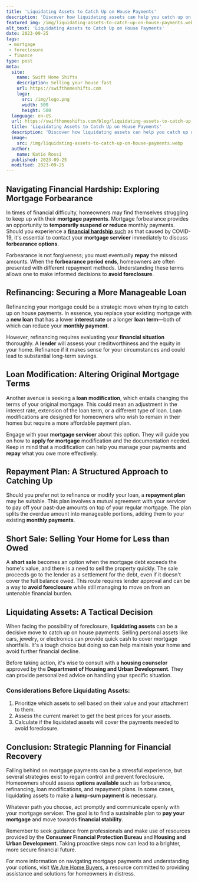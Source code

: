 ```yaml
---
title: 'Liquidating Assets to Catch Up on House Payments'
description: 'Discover how liquidating assets can help you catch up on house payments. Find out how to manage your finances and stay curious about your options.'
featured_img: /img/liquidating-assets-to-catch-up-on-house-payments.webp
alt_text: 'Liquidating Assets to Catch Up on House Payments'
date: 2023-09-25
tags:
 - mortgage
 - foreclosure
 - finance
type: post
meta:
  site:
    name: Swift Home Shifts
    description: Selling your house fast
    url: https://swifthomeshifts.com
    logo:
      src: /img/logo.png
      width: 500
      height: 500
  language: en-US
  url: https://swifthomeshifts.com/blog/liquidating-assets-to-catch-up-on-house-payments
  title: 'Liquidating Assets to Catch Up on House Payments'
  description: 'Discover how liquidating assets can help you catch up on house payments. Find out how to manage your finances and stay curious about your options.'
  image:
    src: /img/liquidating-assets-to-catch-up-on-house-payments.webp
  author:
    name: Katie Rossi
  published: 2023-09-25
  modified: 2023-09-25
---
```



## Navigating Financial Hardship: Exploring Mortgage Forbearance

In times of financial difficulty, homeowners may find themselves struggling to keep up with their **mortgage payments**. Mortgage forbearance provides an opportunity to **temporarily suspend or reduce** monthly payments. Should you experience a [**financial hardship**   such](https://swifthomeshifts.com/blog/renting-out-your-property-to-cover-mortgage-costs) as that caused by COVID-19, it's essential to contact your **mortgage servicer** immediately to discuss **forbearance options**.

Forbearance is not forgiveness; you must eventually **repay** the missed amounts. When the **forbearance period ends**, homeowners are often presented with different repayment methods. Understanding these terms allows one to make informed decisions to **avoid foreclosure**.

## Refinancing: Securing a More Manageable Loan

Refinancing your mortgage could be a strategic move when trying to catch up on house payments. In essence, you replace your existing mortgage with a **new loan** that has a lower **interest rate** or a longer **loan term**—both of which can reduce your **monthly payment**.

However, refinancing requires evaluating your **financial situation** thoroughly. A **lender** will assess your creditworthiness and the equity in your home. Refinance if it makes sense for your circumstances and could lead to substantial long-term savings.

## Loan Modification: Altering Original Mortgage Terms

Another avenue is seeking a **loan modification**, which entails changing the terms of your original mortgage. This could mean an adjustment in the interest rate, extension of the loan term, or a different type of loan. Loan modifications are designed for homeowners who wish to remain in their homes but require a more affordable payment plan.

Engage with your **mortgage servicer** about this option. They will guide you on how to **apply for mortgage** modification and the documentation needed. Keep in mind that a modification can help you manage your payments and **repay** what you owe more effectively.

## Repayment Plan: A Structured Approach to Catching Up

Should you prefer not to refinance or modify your loan, a **repayment plan** may be suitable. This plan involves a mutual agreement with your servicer to pay off your past-due amounts on top of your regular mortgage. The plan splits the overdue amount into manageable portions, adding them to your existing **monthly payments**.

## Short Sale: Selling Your Home for Less than Owed

A **short sale** becomes an option when the mortgage debt exceeds the home's value, and there is a need to sell the property quickly. The sale proceeds go to the lender as a settlement for the debt, even if it doesn't cover the full balance owed. This route requires lender approval and can be a way to **avoid foreclosure** while still managing to move on from an untenable financial burden.

## Liquidating Assets: A Tactical Decision

When facing the possibility of foreclosure, **liquidating assets** can be a decisive move to catch up on house payments. Selling personal assets like cars, jewelry, or electronics can provide quick cash to cover mortgage shortfalls. It's a tough choice but doing so can help maintain your home and avoid further financial decline.

Before taking action, it's wise to consult with a **housing counselor** approved by the **Department of Housing and Urban Development**. They can provide personalized advice on handling your specific situation.

### Considerations Before Liquidating Assets:

1. Prioritize which assets to sell based on their value and your attachment to them.
2. Assess the current market to get the best prices for your assets.
3. Calculate if the liquidated assets will cover the payments needed to avoid foreclosure.

## Conclusion: Strategic Planning for Financial Recovery

Falling behind on mortgage payments can be a stressful experience, but several strategies exist to regain control and prevent foreclosure. Homeowners should assess **options available** such as forbearance, refinancing, loan modifications, and repayment plans. In some cases, liquidating assets to make a **lump-sum payment** is necessary.

Whatever path you choose, act promptly and communicate openly with your mortgage servicer. The goal is to find a sustainable plan to **pay your mortgage** and move towards **financial stability**. 

Remember to seek guidance from professionals and make use of resources provided by the **Consumer Financial Protection Bureau** and **Housing and Urban Development**. Taking proactive steps now can lead to a brighter, more secure financial future.

For more information on navigating mortgage payments and understanding your options, visit [We Are Home Buyers](https://www.wearehomebuyers.com/), a resource committed to providing assistance and solutions for homeowners in distress.